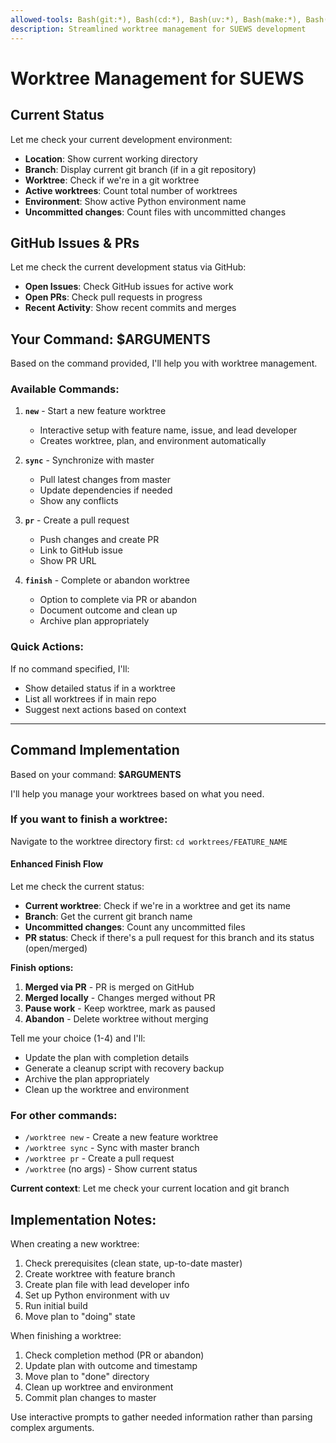 ```yaml
---
allowed-tools: Bash(git:*), Bash(cd:*), Bash(uv:*), Bash(make:*), Bash(ls:*), Bash(source:*), Bash(echo:*), Bash(cat:*), Bash(rm:*), Bash(test:*), Bash(python:*), Bash(gh:*), Bash(date:*), LS, Read, Write, Edit
description: Streamlined worktree management for SUEWS development
---
```


# Worktree Management for SUEWS

## Current Status
Let me check your current development environment:
- **Location**: Show current working directory
- **Branch**: Display current git branch (if in a git repository)
- **Worktree**: Check if we're in a git worktree
- **Active worktrees**: Count total number of worktrees
- **Environment**: Show active Python environment name
- **Uncommitted changes**: Count files with uncommitted changes

## GitHub Issues & PRs
Let me check the current development status via GitHub:
- **Open Issues**: Check GitHub issues for active work
- **Open PRs**: Check pull requests in progress
- **Recent Activity**: Show recent commits and merges

## Your Command: $ARGUMENTS

Based on the command provided, I'll help you with worktree management.

### Available Commands:

1. **`new`** - Start a new feature worktree
   - Interactive setup with feature name, issue, and lead developer
   - Creates worktree, plan, and environment automatically
   
2. **`sync`** - Synchronize with master
   - Pull latest changes from master
   - Update dependencies if needed
   - Show any conflicts
   
3. **`pr`** - Create a pull request
   - Push changes and create PR
   - Link to GitHub issue
   - Show PR URL
   
4. **`finish`** - Complete or abandon worktree
   - Option to complete via PR or abandon
   - Document outcome and clean up
   - Archive plan appropriately

### Quick Actions:

If no command specified, I'll:
- Show detailed status if in a worktree
- List all worktrees if in main repo
- Suggest next actions based on context

---

## Command Implementation

Based on your command: **$ARGUMENTS**

I'll help you manage your worktrees based on what you need.

### If you want to finish a worktree:

Navigate to the worktree directory first: `cd worktrees/FEATURE_NAME`

#### Enhanced Finish Flow
Let me check the current status:
- **Current worktree**: Check if we're in a worktree and get its name
- **Branch**: Get the current git branch name
- **Uncommitted changes**: Count any uncommitted files
- **PR status**: Check if there's a pull request for this branch and its status (open/merged)

**Finish options:**
1. **Merged via PR** - PR is merged on GitHub
2. **Merged locally** - Changes merged without PR
3. **Pause work** - Keep worktree, mark as paused
4. **Abandon** - Delete worktree without merging

Tell me your choice (1-4) and I'll:
- Update the plan with completion details
- Generate a cleanup script with recovery backup
- Archive the plan appropriately
- Clean up the worktree and environment

### For other commands:

- `/worktree new` - Create a new feature worktree
- `/worktree sync` - Sync with master branch
- `/worktree pr` - Create a pull request
- `/worktree` (no args) - Show current status

**Current context**: Let me check your current location and git branch

## Implementation Notes:

When creating a new worktree:
1. Check prerequisites (clean state, up-to-date master)
2. Create worktree with feature branch
3. Create plan file with lead developer info
4. Set up Python environment with uv
5. Run initial build
6. Move plan to "doing" state

When finishing a worktree:
1. Check completion method (PR or abandon)
2. Update plan with outcome and timestamp
3. Move plan to "done" directory
4. Clean up worktree and environment
5. Commit plan changes to master

Use interactive prompts to gather needed information rather than parsing complex arguments.